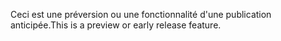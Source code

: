 <span data-ttu-id="30509-101">Ceci est une préversion ou une fonctionnalité d'une publication anticipée.</span><span class="sxs-lookup"><span data-stu-id="30509-101">This is a preview or early release feature.</span></span>